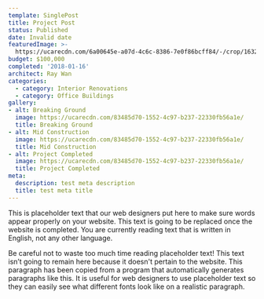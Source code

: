 ```yaml
---
template: SinglePost
title: Project Post
status: Published
date: Invalid date
featuredImage: >-
  https://ucarecdn.com/6a00645e-a07d-4c6c-8386-7e0f86bcff84/-/crop/1632x1853/0,596/-/preview/
budget: $100,000
completed: '2018-01-16'
architect: Ray Wan
categories:
  - category: Interior Renovations
  - category: Office Buildings
gallery:
- alt: Breaking Ground
  image: https://ucarecdn.com/83485d70-1552-4c97-b237-22330fb56a1e/
  title: Breaking Ground
- alt: Mid Construction
  image: https://ucarecdn.com/83485d70-1552-4c97-b237-22330fb56a1e/
  title: Mid Construction
- alt: Project Completed
  image: https://ucarecdn.com/83485d70-1552-4c97-b237-22330fb56a1e/
  title: Project Completed
meta:
  description: test meta description
  title: test meta title
---
```


This is placeholder text that our web designers put here to make sure words appear properly on your website. This text is going to be replaced once the website is completed. You are currently reading text that is written in English, not any other language.

Be careful not to waste too much time reading placeholder text! This text isn’t going to remain here because it doesn't pertain to the website. This paragraph has been copied from a program that automatically generates paragraphs like this. It is useful for web designers to use placeholder text so they can easily see what different fonts look like on a realistic paragraph.
